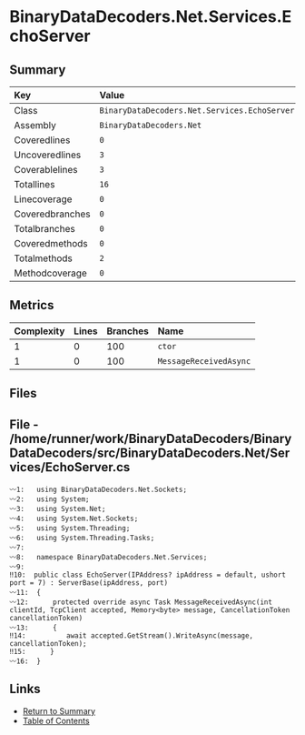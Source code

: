 ﻿# BinaryDataDecoders.Net.Services.EchoServer

## Summary

| Key             | Value                                        |
| :-------------- | :------------------------------------------- |
| Class           | `BinaryDataDecoders.Net.Services.EchoServer` |
| Assembly        | `BinaryDataDecoders.Net`                     |
| Coveredlines    | `0`                                          |
| Uncoveredlines  | `3`                                          |
| Coverablelines  | `3`                                          |
| Totallines      | `16`                                         |
| Linecoverage    | `0`                                          |
| Coveredbranches | `0`                                          |
| Totalbranches   | `0`                                          |
| Coveredmethods  | `0`                                          |
| Totalmethods    | `2`                                          |
| Methodcoverage  | `0`                                          |

## Metrics

| Complexity | Lines | Branches | Name                   |
| :--------- | :---- | :------- | :--------------------- |
| 1          | 0     | 100      | `ctor`                 |
| 1          | 0     | 100      | `MessageReceivedAsync` |

## Files

## File - /home/runner/work/BinaryDataDecoders/BinaryDataDecoders/src/BinaryDataDecoders.Net/Services/EchoServer.cs

```CSharp
〰1:   using BinaryDataDecoders.Net.Sockets;
〰2:   using System;
〰3:   using System.Net;
〰4:   using System.Net.Sockets;
〰5:   using System.Threading;
〰6:   using System.Threading.Tasks;
〰7:   
〰8:   namespace BinaryDataDecoders.Net.Services;
〰9:   
‼10:  public class EchoServer(IPAddress? ipAddress = default, ushort port = 7) : ServerBase(ipAddress, port)
〰11:  {
〰12:      protected override async Task MessageReceivedAsync(int clientId, TcpClient accepted, Memory<byte> message, CancellationToken cancellationToken)
〰13:      {
‼14:          await accepted.GetStream().WriteAsync(message, cancellationToken);
‼15:      }
〰16:  }
```

## Links

* [Return to Summary](Summary.md)
* [Table of Contents](../TOC.md)

